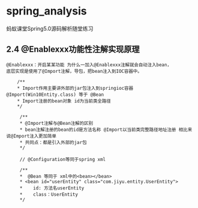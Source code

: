 # spring_analysis
蚂蚁课堂Spring5.0源码解析随堂练习
## 2.4 **@Enablexxx**功能性注解实现原理
    @Enablexxx：开启某某功能 为什么一加入@Enablexxx注解就会自动注入bean，
    底层实现是使用了@Import注解，导包，把bean注入到IOC容器中。
    
        /**
        * Import作用主要讲外部的jar包注入到springioc容器 @Import(Win10Entity.class) 等于 @Bean
        * Import注册的bean对象 id为当前类全路径
        */
        
         /**
         * @Import注解与@Bean注解的区别
         * bean注解注册的bean的id是方法名称 @Import以当前类完整路径地址注册 相比来说@Import注入更加简单
         * 共同点：都是引入外部的jar包
         */
         
         // @Configuration等同于spring xml
         
         /**
         *  @Bean 等同于 xml中的<bean></bean>
         * <bean id="userEntity" class="com.jiyu.entity.UserEntity">
         *    id: 方法名userEntity
         *    class：UserEntity
         */
          